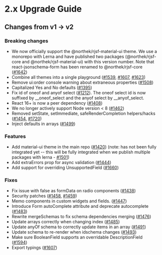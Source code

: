 # 2.x Upgrade Guide

## Changes from v1 -> v2

### Breaking changes

*   We now officially support the @northek/rjsf-material-ui theme. We use a monorepo with Lerna and have published two packages (@northek/rjsf-core and @northek/rjsf-material-ui) with this version number. Note that react-jsonschema-form has been renamed to @northek/rjsf-core ([#1642](https://github.com/rjsf-team/react-jsonschema-form/pull/1642))
*   Combine all themes into a single playground ([#1539](https://github.com/rjsf-team/react-jsonschema-form/pull/1539), [#1607](https://github.com/rjsf-team/react-jsonschema-form/pull/1607), [#1623](https://github.com/rjsf-team/react-jsonschema-form/pull/1623))
*   Remove ui:order console warning about extraneous properties ([#1508](https://github.com/rjsf-team/react-jsonschema-form/pull/1508))
*   Capitalized Yes and No defaults ([#1395](https://github.com/rjsf-team/react-jsonschema-form/pull/1395))
*   Fix id of oneof and anyof select ([#1212](https://github.com/rjsf-team/react-jsonschema-form/pull/1212)). The oneof select id is now suffixed by \_\_oneof\_select and the anyof select by \_\_anyof\_select.
*   React 16+ is now a peer dependency ([#1408](https://github.com/rjsf-team/react-jsonschema-form/pull/1408))
*   We no longer actively support Node version < 8 ([#1462](https://github.com/rjsf-team/react-jsonschema-form/pull/1462))
*   Removed setState, setImmediate, safeRenderCompletion helpers/hacks ([#1454](https://github.com/rjsf-team/react-jsonschema-form/pull/1454), [#1720](https://github.com/rjsf-team/react-jsonschema-form/pull/1720))
*   Inject defaults in arrays ([#1499](https://github.com/rjsf-team/react-jsonschema-form/pull/1499))

### Features

*   Add material-ui theme in the main repo ([#1420](https://github.com/rjsf-team/react-jsonschema-form/pull/1420)) (note: has not been fully integrated yet -- this will be fully integrated when we publish multiple packages with lerna - [#1501](https://github.com/rjsf-team/react-jsonschema-form/pull/1501))
*   Add extraErrors prop for async validation ([#1444](https://github.com/rjsf-team/react-jsonschema-form/pull/1444))
*   Add support for overriding UnsupportedField ([#1660](https://github.com/rjsf-team/react-jsonschema-form/pull/1660))

### Fixes

*   Fix issue with false as formData on radio components ([#1438](https://github.com/rjsf-team/react-jsonschema-form/pull/1438))
*   Security patches ([#1458](https://github.com/rjsf-team/react-jsonschema-form/pull/1458), [#1459](https://github.com/rjsf-team/react-jsonschema-form/pull/1459))
*   Memo components in custom widgets and fields. ([#1447](https://github.com/rjsf-team/react-jsonschema-form/pull/1447))
*   Introduce Form autoComplete attribute and deprecate autocomplete ([#1483](https://github.com/rjsf-team/react-jsonschema-form/pull/1483))
*   Rewrite mergeSchemas to fix schema dependencies merging ([#1476](https://github.com/rjsf-team/react-jsonschema-form/pull/1476))
*   Update arrays correctly when changing index ([#1485](https://github.com/rjsf-team/react-jsonschema-form/pull/1485))
*   Update anyOf schema to correctly update items in an array ([#1491](https://github.com/rjsf-team/react-jsonschema-form/pull/1491))
*   Update schema to re-render when idschema changes ([#1493](https://github.com/rjsf-team/react-jsonschema-form/pull/1493))
*   Make sure BooleanField supports an overridable DescriptionField ([#1594](https://github.com/rjsf-team/react-jsonschema-form/pull/1594))
*   Export typings ([#1607](https://github.com/rjsf-team/react-jsonschema-form/pull/1607))

